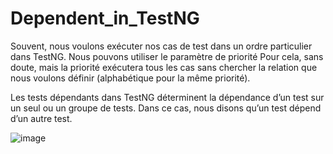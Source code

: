 # Dependent_in_TestNG
Souvent, nous voulons exécuter nos cas de test dans un ordre particulier dans TestNG. 
Nous pouvons utiliser le paramètre de priorité Pour cela, sans doute, mais la priorité exécutera tous
 les cas sans chercher la relation que nous voulons définir (alphabétique pour la même priorité).
 
 Les tests dépendants dans TestNG déterminent la dépendance d’un test sur un seul ou un groupe de tests. 
 Dans ce cas, nous disons qu’un test dépend d’un autre test.
 
 ![image](https://user-images.githubusercontent.com/7100940/211331504-a52e8ca9-7a7b-46be-81ab-c5deabcbf742.png)

